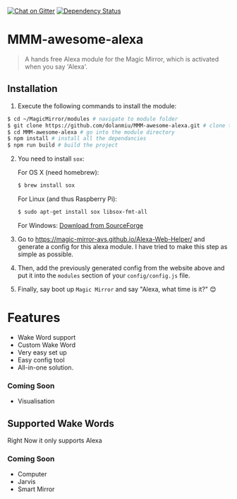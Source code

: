 [![Chat on Gitter][gitter-image]][gitter-url]
[![Dependency Status][gemnasium-image]][gemnasium-url]


# MMM-awesome-alexa
> A hands free Alexa module for the Magic Mirror, which is activated when you say 'Alexa'.

## Installation

1. Execute the following commands to install the module:

```bash
$ cd ~/MagicMirror/modules # navigate to module folder
$ git clone https://github.com/dolanmiu/MMM-awesome-alexa.git # clone this repository
$ cd MMM-awesome-alexa # go into the module directory
$ npm install # install all the dependancies
$ npm run build # build the project
```
2. You need to install `sox`:

   For OS X (need homebrew):

   ```bash
   $ brew install sox
   ```

   For Linux (and thus Raspberry Pi):

   ```bash
   $ sudo apt-get install sox libsox-fmt-all
   ```
   
   For Windows:
   [Download from SourceForge](https://sourceforge.net/projects/sox/files/latest/download)

3. Go to https://magic-mirror-avs.github.io/Alexa-Web-Helper/ and generate a config for this alexa module. I have tried to make this step as simple as possible.

4. Then, add the previously generated config from the website above and put it into the `modules` section of your `config/config.js` file.

5. Finally, say boot up `Magic Mirror` and say "Alexa, what time is it?" 😊

# Features
- Wake Word support
- Custom Wake Word
- Very easy set up
- Easy config tool
- All-in-one solution.

### Coming Soon
- Visualisation

## Supported Wake Words
Right Now it only supports Alexa

### Coming Soon
- Computer
- Jarvis
- Smart Mirror

[gitter-image]: https://badges.gitter.im/dolanmiu/awesome-alexa.svg
[gitter-url]: https://gitter.im/awesome-alexa/Lobby

[gemnasium-image]: https://gemnasium.com/badges/github.com/dolanmiu/MMM-awesome-alexa.svg
[gemnasium-url]: https://gemnasium.com/github.com/dolanmiu/MMM-awesome-alexa
